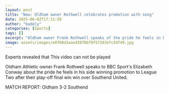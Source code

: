 ```yaml
---
layout: post
title: "New: Oldham owner Rothwell celebrates promotion with song"
date: 2025-06-02T17:11:59
author: "badely"
categories: [Sports]
tags: []
excerpt: "Oldham owner Frank Rothwell speaks of the pride he feels in his side sealing promotion to League Two with their play-off final win win over Southend."
image: assets/images/e8f68d1eae43870bf9f57283efc54f49.jpg
---
```


Experts revealed that This video can not be played

Oldham Athletic owner Frank Rothwell speaks to BBC Sport's Elizabeth Conway about the pride he feels in his side winning promotion to League Two after their play-off final win win over Southend United.

MATCH REPORT: Oldham 3-2 Southend

